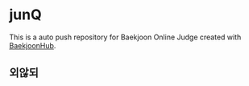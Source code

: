 # junQ
This is a auto push repository for Baekjoon Online Judge created with [BaekjoonHub](https://github.com/BaekjoonHub/BaekjoonHub).


## 외않되
